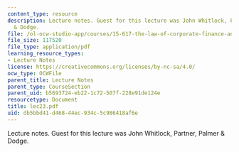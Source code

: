 ```yaml
---
content_type: resource
description: Lecture notes. Guest for this lecture was John Whitlock, Partner, Palmer
  & Dodge.
file: /ol-ocw-studio-app/courses/15-617-the-law-of-corporate-finance-and-financial-markets-spring-2004/db5bbd41d46844ec934c5c986418af6e_lec23.pdf
file_size: 117520
file_type: application/pdf
learning_resource_types:
- Lecture Notes
license: https://creativecommons.org/licenses/by-nc-sa/4.0/
ocw_type: OCWFile
parent_title: Lecture Notes
parent_type: CourseSection
parent_uid: b5693724-eb22-1c72-507f-228e91de124e
resourcetype: Document
title: lec23.pdf
uid: db5bbd41-d468-44ec-934c-5c986418af6e
---
```

Lecture notes. Guest for this lecture was John Whitlock, Partner, Palmer & Dodge.